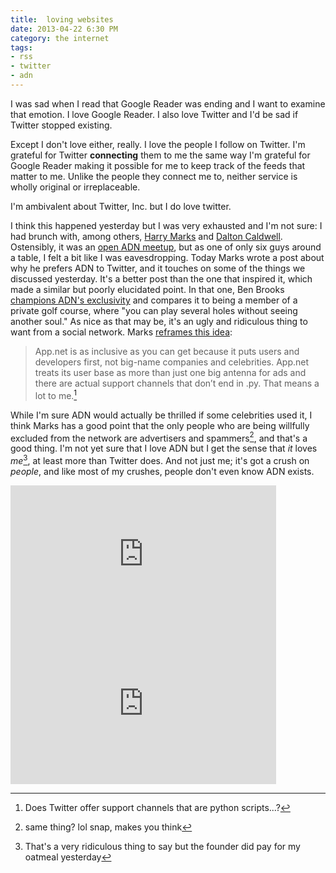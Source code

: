 ```yaml
---
title:  loving websites
date: 2013-04-22 6:30 PM
category: the internet
tags:
- rss
- twitter
- adn
---
```


I was sad when I read that Google Reader was ending and I want to examine that emotion. I love Google Reader. I also love Twitter and I'd be sad if Twitter stopped existing.

Except I don't love either, really. I love the people I follow on Twitter. I'm grateful for Twitter **connecting** them to me the same way I'm grateful for Google Reader making it possible for me to keep track of the feeds that matter to me. Unlike the people they connect me to, neither service is wholly original or irreplaceable.

I'm ambivalent about Twitter, Inc. but I do love twitter.

I think this happened yesterday but I was very exhausted and I'm not sure: I had brunch with, among others, [Harry Marks](http://curiousrat.com) and [Dalton Caldwell](http://alpha.app.net/dalton). Ostensibly, it was an [open ADN meetup](https://alpha.app.net/hcmarks/post/4775098), but as one of only six guys around a table, I felt a bit like I was eavesdropping. Today Marks wrote a post about why he prefers ADN to Twitter, and it touches on some of the things we discussed yesterday. It's a better post than the one that inspired it, which made a similar but poorly elucidated point. In that one, Ben Brooks [champions ADN's exclusivity](http://brooksreview.net/2013/04/first-class-baby/) and compares it to being a member of a private golf course, where "you can play several holes without seeing another soul." As nice as that may be, it's an ugly and ridiculous thing to want from a social network. Marks [reframes this idea](http://curiousrat.com/are-you-the-customer):

> App.net is as inclusive as you can get because it puts users and developers first, not big-name companies and celebrities. App.net treats its user base as more than just one big antenna for ads and there are actual support channels that don’t end in .py. That means a lot to me.[^py]

[^py]: Does Twitter offer support channels that are python scripts...?

While I'm sure ADN would actually be thrilled if some celebrities used it, I think Marks has a good point that the only people who are being willfully excluded from the network are advertisers and spammers[^ohsnap], and that's a good thing. I'm not yet sure that I love ADN but I get the sense that *it* loves *me*[^ridiculous], at least more than Twitter does. And not just me; it's got a crush on *people*, and like most of my crushes, people don't even know ADN exists.

[^ohsnap]: same thing? lol snap, makes you think

[^ridiculous]: That's a very ridiculous thing to say but the founder did pay for my oatmeal yesterday

<iframe width="425" height="239" src="http://www.youtube.com/embed/FOjdXSrtUxA" frameborder="0" allowfullscreen></iframe>

<iframe width="425" height="239" src="http://www.youtube.com/embed/VuNIsY6JdUw" frameborder="0" allowfullscreen></iframe>
